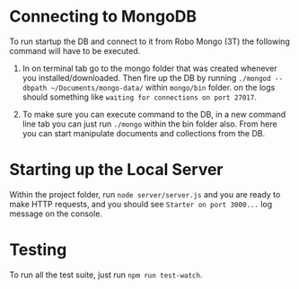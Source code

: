 # Connecting to MongoDB

To run startup the DB and connect to it from Robo Mongo (3T) the following command will have to be executed.

1. In on terminal tab go to the mongo folder that was created whenever you installed/downloaded.
  Then fire up the DB by running `./mongod --dbpath ~/Documents/mongo-data/` within `mongo/bin` folder.
  on the logs should something like `waiting for connections on port 27017`.

2. To make sure you can execute command to the DB, in a new command line tab you can just run `./mongo` within the bin folder also.
  From here you can start manipulate documents and collections from the DB.


# Starting up the Local Server

Within the project folder, run `node server/server.js` and you are ready to make HTTP requests, and you should see `Starter on port 3000...` log message on the console.

# Testing

To run all the test suite, just run `npm run test-watch`.
